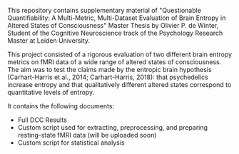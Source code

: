 This repository contains supplementary material of "Questionable Quantifiability: A Multi-Metric, Multi-Dataset Evaluation of Brain Entropy in Altered States of Consciousness"
Master Thesis by Olivier P. de Winter, Student of the Cognitive Neuroscience track of the Psychology Research Master at Leiden University.

This project consisted of a rigorous evaluation of two different brain entropy metrics on fMRI data of a wide range of altered states of consciousness. 
The aim was to test the claims made by the entropic brain hypothesis (Carhart-Harris et al., 2014; Carhart-Harris, 2018): that psychedelics increase entropy and that qualitatively different altered states 
correspond to quantitative levels of entropy.

It contains the following documents:
- Full DCC Results
- Custom script used for extracting, preprocessing, and preparing resting-state fMRI data (will be uploaded soon)
- Custom script for statistical analysis
